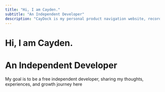 ```yaml
---
title: "Hi, I am Cayden."
subtitle: "An Independent Developer"
description: "CayDock is my personal product navigation website, recording the challenges, experiences and growth I encountered in independent development, hoping to provide some inspiration and help for other independent developers"
---
```


# Hi, I am Cayden.
# An Independent Developer

My goal is to be a free independent developer, sharing my thoughts, experiences, and growth journey here



